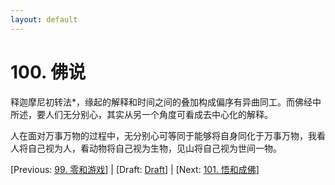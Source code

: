 ```yaml
---
layout: default
---
```

# 100. 佛说

释迦摩尼初转法*，缘起的解释和时间之间的叠加构成偏序有异曲同工。而佛经中所述，要人们无分别心，其实从另一个角度可看成去中心化的解释。

人在面对万事万物的过程中，无分别心可等同于能够将自身同化于万事万物，我看人将自己视为人，看动物将自己视为生物，见山将自己视为世间一物。

[Previous: [99. 零和游戏](99.md)] | [Draft: [Draft](../Draft.md)] | [Next: [101. 悟和成佛](101.md)]